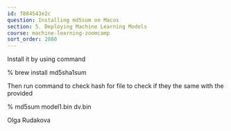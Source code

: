```yaml
---
id: f884543e2c
question: Installing md5sum on Macos
section: 5. Deploying Machine Learning Models
course: machine-learning-zoomcamp
sort_order: 2080
---
```


Install it by using command

% brew install md5sha1sum

Then run command to check hash for file to check if they the same with the provided

% md5sum model1.bin dv.bin

Olga Rudakova

